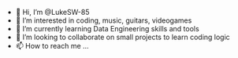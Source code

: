 - 👋 Hi, I’m @LukeSW-85
- 👀 I’m interested in coding, music, guitars, videogames
- 🌱 I’m currently learning Data Engineering skills and tools
- 💞️ I’m looking to collaborate on small projects to learn coding logic
- 📫 How to reach me ...

<!---
LukeSW-85/LukeSW-85 is a ✨ special ✨ repository because its `README.md` (this file) appears on your GitHub profile.
You can click the Preview link to take a look at your changes.
--->
